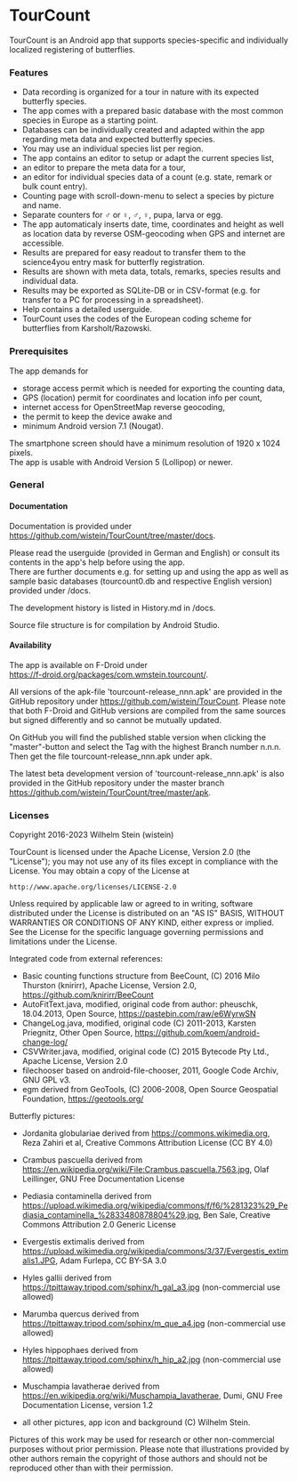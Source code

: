 # TourCount

TourCount is an Android app that supports species-specific and individually localized registering of butterflies.

### Features

- Data recording is organized for a tour in nature with its expected butterfly species.
- The app comes with a prepared basic database with the most common species in Europe as a starting point.
- Databases can be individually created and adapted within the app regarding meta data and expected butterfly species.
- You may use an individual species list per region.
- The app contains an editor to setup or adapt the current species list,
- an editor to prepare the meta data for a tour,
- an editor for individual species data of a count (e.g. state, remark or bulk count entry).
- Counting page with scroll-down-menu to select a species by picture and name.
- Separate counters for ♂ or ♀, ♂, ♀, pupa, larva or egg.
- The app automaticaly inserts date, time, coordinates and height as well as
  location data by reverse OSM-geocoding when GPS and internet are accessible.
- Results are prepared for easy readout to transfer them to the science4you entry mask for butterfly registration.
- Results are shown with meta data, totals, remarks, species results and individual data.
- Results may be exported as SQLite-DB or in CSV-format (e.g. for transfer to a PC for processing in a spreadsheet).
- Help contains a detailed userguide.
- TourCount uses the codes of the European coding scheme for butterflies from Karsholt/Razowski.

### Prerequisites
The app demands for 
- storage access permit which is needed for exporting the counting data, 
- GPS (location) permit for coordinates and location info per count, 
- internet access for OpenStreetMap reverse geocoding, 
- the permit to keep the device awake and
- minimum Android version 7.1 (Nougat).

The smartphone screen should have a minimum resolution of 1920 x 1024 pixels.  
The app is usable with Android Version 5 (Lollipop) or newer.

### General
#### Documentation
Documentation is provided under  
https://github.com/wistein/TourCount/tree/master/docs.

Please read the userguide (provided in German and English) or consult its contents in the app's help 
before using the app.  
There are further documents e.g. for setting up and using the app as well as sample basic databases 
(tourcount0.db and respective English version) provided under /docs. 

The development history is listed in History.md in /docs.

Source file structure is for compilation by Android Studio.

#### Availability
The app is available on F-Droid under  
https://f-droid.org/packages/com.wmstein.tourcount/.
 
All versions of the apk-file 'tourcount-release_nnn.apk' are provided in the GitHub repository under 
https://github.com/wistein/TourCount.
Please note that both F-Droid and GitHub versions are compiled from the same sources but signed 
differently and so cannot be mutually updated.

On GitHub you will find the published stable version when clicking the "master"-button and select 
the Tag with the highest Branch number n.n.n. Then get the file tourcount-release_nnn.apk under apk. 

The latest beta development version of 'tourcount-release_nnn.apk' is also provided in the GitHub 
repository under the master branch https://github.com/wistein/TourCount/tree/master/apk.

### Licenses

Copyright 2016-2023 Wilhelm Stein (wistein)

TourCount is licensed under the Apache License, Version 2.0 (the "License");
you may not use any of its files except in compliance with the License.
You may obtain a copy of the License at

    http://www.apache.org/licenses/LICENSE-2.0

Unless required by applicable law or agreed to in writing, software
distributed under the License is distributed on an "AS IS" BASIS,
WITHOUT WARRANTIES OR CONDITIONS OF ANY KIND, either express or implied.
See the License for the specific language governing permissions and
limitations under the License.

Integrated code from external references:
- Basic counting functions structure from BeeCount, (C) 2016 Milo Thurston (knirirr), 
  Apache License, Version 2.0, https://github.com/knirirr/BeeCount
- AutoFitText.java, modified, original code from author: pheuschk, 18.04.2013, 
  Open Source, https://pastebin.com/raw/e6WyrwSN
- ChangeLog.java, modified, original code (C) 2011-2013, Karsten Priegnitz, 
  Other Open Source, https://github.com/koem/android-change-log/
- CSVWriter.java, modified, original code (C) 2015 Bytecode Pty Ltd., 
  Apache License, Version 2.0
- filechooser based on android-file-chooser, 2011, Google Code Archiv, GNU GPL v3.
- egm derived from GeoTools, (C) 2006-2008, Open Source Geospatial Foundation, 
  https://geotools.org/

Butterfly pictures: 
- Jordanita globulariae derived from https://commons.wikimedia.org, Reza Zahiri et al, 
  Creative Commons Attribution License (CC BY 4.0)
- Crambus pascuella derived from https://en.wikipedia.org/wiki/File:Crambus.pascuella.7563.jpg, 
  Olaf Leillinger, GNU Free Documentation License
- Pediasia contaminella derived from https://upload.wikimedia.org/wikipedia/commons/f/f6/%281323%29_Pediasia_contaminella_%2833480878804%29.jpg,
  Ben Sale, Creative Commons Attribution 2.0 Generic License
- Evergestis extimalis derived from https://upload.wikimedia.org/wikipedia/commons/3/37/Evergestis_extimalis1.JPG, 
  Adam Furlepa, CC BY-SA 3.0
- Hyles gallii derived from https://tpittaway.tripod.com/sphinx/h_gal_a3.jpg (non-commercial use allowed)
- Marumba quercus derived from https://tpittaway.tripod.com/sphinx/m_que_a4.jpg (non-commercial use allowed)
- Hyles hippophaes derived from https://tpittaway.tripod.com/sphinx/h_hip_a2.jpg (non-commercial use allowed)
- Muschampia lavatherae derived from https://en.wikipedia.org/wiki/Muschampia_lavatherae, 
  Dumi, GNU Free Documentation License, version 1.2

- all other pictures, app icon and background (C) Wilhelm Stein. 

Pictures of this work may be used for research or other non-commercial purposes without prior permission. 
Please note that illustrations provided by other authors remain the copyright of those authors and 
should not be reproduced other than with their permission.
